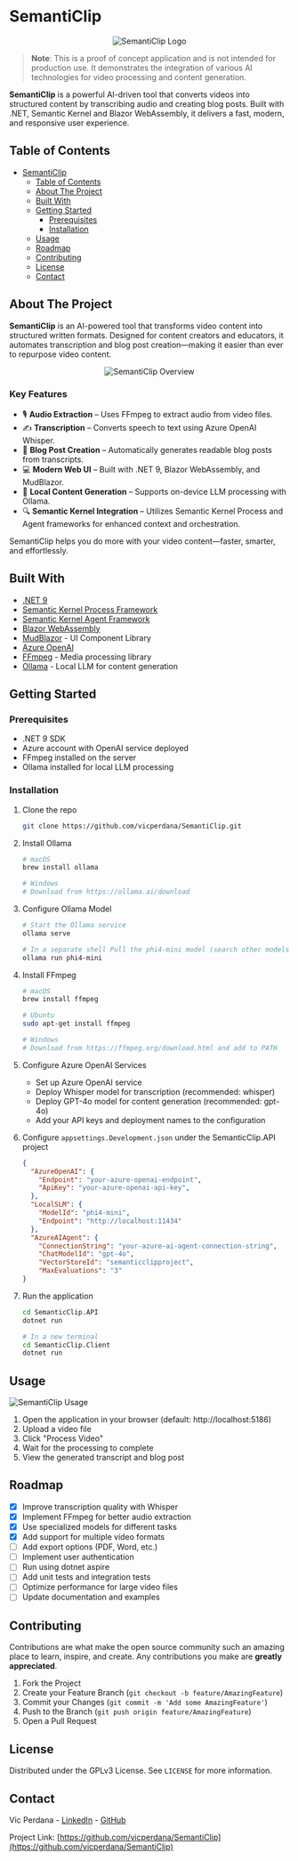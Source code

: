 # SemantiClip

<p align="center">
  <img src="/SemanticClip.Client/wwwroot/images/SemantiClip-app.png" alt="SemantiClip Logo">
</p>

> **Note**: This is a proof of concept application and is not intended for production use. It demonstrates the integration of various AI technologies for video processing and content generation.

**SemantiClip** is a powerful AI-driven tool that converts videos into structured content by transcribing audio and creating blog posts. Built with .NET, Semantic Kernel and Blazor WebAssembly, it delivers a fast, modern, and responsive user experience.


## Table of Contents
- [SemantiClip](#semanticlip)
  - [Table of Contents](#table-of-contents)
  - [About The Project](#about-the-project)
  - [Built With](#built-with)
  - [Getting Started](#getting-started)
    - [Prerequisites](#prerequisites)
    - [Installation](#installation)
  - [Usage](#usage)
  - [Roadmap](#roadmap)
  - [Contributing](#contributing)
  - [License](#license)
  - [Contact](#contact)

## About The Project

**SemantiClip** is an AI-powered tool that transforms video content into structured written formats. Designed for content creators and educators, it automates transcription and blog post creation—making it easier than ever to repurpose video content.

<p align="center">
  <img src="/docs/images/SemantiClip-Overview.png" alt="SemantiClip Overview">
</p>

### Key Features

- 🎙️ **Audio Extraction** – Uses FFmpeg to extract audio from video files.
- ✍️ **Transcription** – Converts speech to text using Azure OpenAI Whisper.
- 📝 **Blog Post Creation** – Automatically generates readable blog posts from transcripts.
- 💻 **Modern Web UI** – Built with .NET 9, Blazor WebAssembly, and MudBlazor.
- 🧩 **Local Content Generation** – Supports on-device LLM processing with Ollama.
- 🔍 **Semantic Kernel Integration** – Utilizes Semantic Kernel Process and Agent frameworks for enhanced context and orchestration.

SemantiClip helps you do more with your video content—faster, smarter, and effortlessly.


## Built With

* [.NET 9](https://dotnet.microsoft.com/)
* [Semantic Kernel Process Framework](https://learn.microsoft.com/en-us/semantic-kernel/frameworks/process/process-framework)
* [Semantic Kernel Agent Framework](https://learn.microsoft.com/en-us/semantic-kernel/frameworks/agent/?pivots=programming-language-csharp)
* [Blazor WebAssembly](https://dotnet.microsoft.com/apps/aspnet/web-apps/blazor)
* [MudBlazor](https://mudblazor.com/) - UI Component Library
* [Azure OpenAI](https://azure.microsoft.com/en-us/products/cognitive-services/openai-service)
* [FFmpeg](https://ffmpeg.org/) - Media processing library
* [Ollama](https://ollama.ai/) - Local LLM for content generation

## Getting Started

### Prerequisites

* .NET 9 SDK
* Azure account with OpenAI service deployed
* FFmpeg installed on the server
* Ollama installed for local LLM processing

### Installation

1. Clone the repo
   ```bash
   git clone https://github.com/vicperdana/SemantiClip.git
   ```

2. Install Ollama
   ```bash
   # macOS
   brew install ollama
   
   # Windows
   # Download from https://ollama.ai/download
   ```

3. Configure Ollama Model
   ```bash
   # Start the Ollama service
   ollama serve

   # In a separate shell Pull the phi4-mini model (search other models at [Ollama](https://ollama.com/search))
   ollama run phi4-mini
   ```

4. Install FFmpeg
   ```bash
   # macOS
   brew install ffmpeg
   
   # Ubuntu
   sudo apt-get install ffmpeg
   
   # Windows
   # Download from https://ffmpeg.org/download.html and add to PATH
   ```

5. Configure Azure OpenAI Services
   - Set up Azure OpenAI service
   - Deploy Whisper model for transcription (recommended: whisper)
   - Deploy GPT-4o model for content generation (recommended: gpt-4o)
   - Add your API keys and deployment names to the configuration

6. Configure `appsettings.Development.json` under the SemanticClip.API project
   ```json
   {
     "AzureOpenAI": {
       "Endpoint": "your-azure-openai-endpoint",
       "ApiKey": "your-azure-openai-api-key",
     },
     "LocalSLM": {
       "ModelId": "phi4-mini",
       "Endpoint": "http://localhost:11434"
     },
     "AzureAIAgent": {
       "ConnectionString": "your-azure-ai-agent-connection-string",
       "ChatModelId": "gpt-4o",
       "VectorStoreId": "semanticclipproject",
       "MaxEvaluations": "3"
   }
   ```

7. Run the application
   ```bash
   cd SemanticClip.API
   dotnet run
   
   # In a new terminal
   cd SemanticClip.Client
   dotnet run
   ```

## Usage

<p align="left">
  <img src="/docs/images/SemantiClipUsage.gif" alt="SemantiClip Usage">
</p>

1. Open the application in your browser (default: http://localhost:5186)
2. Upload a video file
3. Click "Process Video"
4. Wait for the processing to complete
5. View the generated transcript and blog post

## Roadmap

- [x] Improve transcription quality with Whisper
- [x] Implement FFmpeg for better audio extraction
- [x] Use specialized models for different tasks
- [x] Add support for multiple video formats
- [ ] Add export options (PDF, Word, etc.)
- [ ] Implement user authentication
- [ ] Run using dotnet aspire
- [ ] Add unit tests and integration tests
- [ ] Optimize performance for large video files
- [ ] Update documentation and examples

## Contributing

Contributions are what make the open source community such an amazing place to learn, inspire, and create. Any contributions you make are **greatly appreciated**.

1. Fork the Project
2. Create your Feature Branch (`git checkout -b feature/AmazingFeature`)
3. Commit your Changes (`git commit -m 'Add some AmazingFeature'`)
4. Push to the Branch (`git push origin feature/AmazingFeature`)
5. Open a Pull Request

## License

Distributed under the GPLv3 License. See `LICENSE` for more information.

## Contact

Vic Perdana - [LinkedIn](https://www.linkedin.com/in/vperdana/) - [GitHub](https://github.com/vicperdana)

Project Link: [https://github.com/vicperdana/SemantiClip](https://github.com/vicperdana/SemantiClip)
